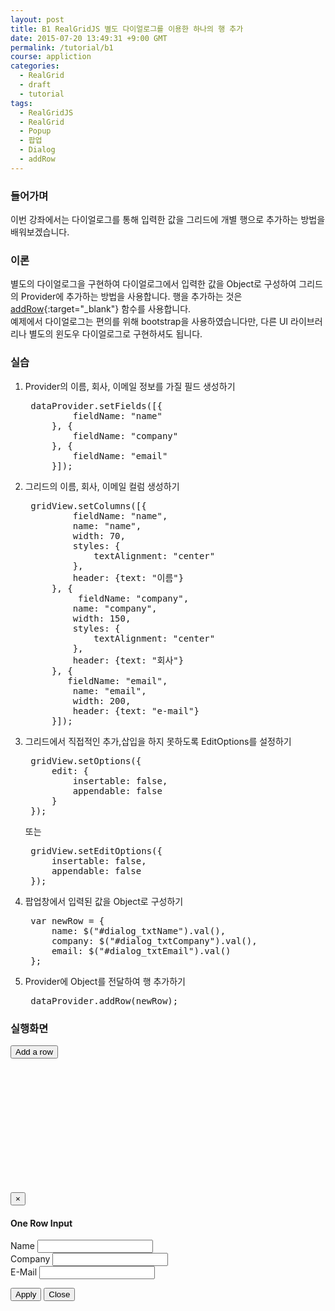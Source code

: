 ```yaml
---
layout: post
title: B1 RealGridJS 별도 다이얼로그를 이용한 하나의 행 추가  
date: 2015-07-20 13:49:31 +9:00 GMT
permalink: /tutorial/b1
course: appliction
categories: 
  - RealGrid
  - draft
  - tutorial
tags: 
  - RealGridJS
  - RealGrid
  - Popup
  - 팝업
  - Dialog
  - addRow
---
```


<script type="text/javascript" src="/script/dlgrids_eval.js"></script>
<script type="text/javascript" src="/script/realgridjs.js"></script>

<script>
var gridView;
var dataProvider;

$(document).ready( function(){
    $("#dialog_btnAddRow").click(function () {
        var newRow = {
            name: $("#dialog_txtName").val(),
            company: $("#dialog_txtCompany").val(),
            email: $("#dialog_txtEmail").val()
        };
        dataProvider.addRow(newRow);
        $("#addRowDialog").modal('hide');
    });

    RealGridJS.setTrace(false);
    RealGridJS.setRootContext("/script");
    
    dataProvider = new RealGridJS.LocalDataProvider();

    dataProvider.setFields([{
            fieldName: "name"
        }, {
            fieldName: "company"
        }, {
            fieldName: "email"
        }]);

    gridView = new RealGridJS.GridView("realgrid");
    gridView.setDataSource(dataProvider);   

    gridView.setColumns([{
            fieldName: "name",
            name: "name",
            width: 70,
            styles: {
                textAlignment: "center"
            },
            header: {text: "이름"}
        }, {
             fieldName: "company",
            name: "company",
            width: 150,
            styles: {
                textAlignment: "center"
            },
            header: {text: "회사"}
        }, {
           fieldName: "email",
            name: "email",
            width: 200,
            header: {text: "e-mail"}
        }]);

    gridView.setOptions({
        edit: { 
            insertable: false,
            appendable: false
        }
    });
});   
</script>

### 들어가며

이번 강좌에서는 다이얼로그를 통해 입력한 값을 그리드에 개별 행으로 추가하는 방법을 배워보겠습니다.

### 이론

별도의 다이얼로그을 구현하여 다이얼로그에서 입력한 값을 Object로 구성하여 그리드의 Provider에 추가하는 방법을 사용합니다. 행을 추가하는 것은 [addRow](http://help.realgrid.com/api/LocalDataProvider/addRow/){:target="_blank"} 함수를 사용합니다.  
예제에서 다이얼로그는 편의를 위해 bootstrap을 사용하였습니다만, 다른 UI 라이브러리나 별도의 윈도우 다이얼로그로 구현하셔도 됩니다.

### 실습

1. Provider의 이름, 회사, 이메일 정보를 가질 필드 생성하기

    <pre class="prettyprint">
    dataProvider.setFields([{
            fieldName: "name"
        }, {
            fieldName: "company"
        }, {
            fieldName: "email"
        }]);</pre>

2. 그리드의 이름, 회사, 이메일 컬럼 생성하기

    <pre class="prettyprint">
    gridView.setColumns([{
            fieldName: "name",
            name: "name",
            width: 70,
            styles: {
                textAlignment: "center"
            },
            header: {text: "이름"}
        }, {
             fieldName: "company",
            name: "company",
            width: 150,
            styles: {
                textAlignment: "center"
            },
            header: {text: "회사"}
        }, {
           fieldName: "email",
            name: "email",
            width: 200,
            header: {text: "e-mail"}
        }]);</pre>

3. 그리드에서 직접적인 추가,삽입을 하지 못하도록 EditOptions를 설정하기

    <pre class="prettyprint">
    gridView.setOptions({
        edit: { 
            insertable: false,
            appendable: false
        }
    });</pre>

    또는

    <pre class="prettyprint">
    gridView.setEditOptions({
        insertable: false,
        appendable: false
    });</pre>

4. 팝업창에서 입력된 값을 Object로 구성하기

    <pre class="prettyprint">
    var newRow = {
        name: $("#dialog_txtName").val(),
        company: $("#dialog_txtCompany").val(),
        email: $("#dialog_txtEmail").val()
    };</pre>

5. Provider에 Object를 전달하여 행 추가하기

    <pre class="prettyprint">
    dataProvider.addRow(newRow);</pre>

### 실행화면

<button type="button" class="btn btn-primary btn-xs" data-toggle="modal" data-target="#addRowDialog">Add a row</button>

<div id="realgrid" style="width: 100%; height: 200px;"></div>

<div class="modal fade" id="addRowDialog" role="dialog">
    <div class="modal-dialog">
        <div class="modal-content">
            <div class="modal-header">
                <button type="button" class="close" data-dismiss="modal" aria-hidden="true">×</button>
                <h4 class="modal-title">One Row Input</h4>
            </div><div class="modal-body">
                <p>
                    <label for="dialog_txtName" style="width:80px">Name</label>
                    <input type="text" id="dialog_txtName" /><br />
                    <label for="dialog_txtCompany" style="width:80px">Company</label>
                    <input type="text" id="dialog_txtCompany" /><br />
                    <label for="dialog_txtEmail" style="width:80px">E-Mail</label>
                    <input type="text" id="dialog_txtEmail" />
                </p>
            </div><div class="modal-footer">
                <button type="button" class="btn btn-primary" id="dialog_btnAddRow">Apply</button>
                <button type="button" class="btn btn-default" id="dialog_btnClose" data-dismiss="modal">Close</button>
            </div></div></div>
</div>

